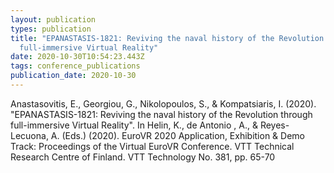 ```yaml
---
layout: publication
types: publication
title: "EPANASTASIS-1821: Reviving the naval history of the Revolution through
  full-immersive Virtual Reality"
date: 2020-10-30T10:54:23.443Z
tags: conference_publications
publication_date: 2020-10-30
---
```

Anastasovitis, E., Georgiou, G., Nikolopoulos, S., & Kompatsiaris, I. (2020). "EPANASTASIS-1821: Reviving the naval history of the Revolution through full-immersive Virtual Reality". In Helin, K., de Antonio , A., & Reyes-Lecuona, A. (Eds.) (2020). EuroVR 2020 Application, Exhibition & Demo Track: Proceedings of the Virtual EuroVR Conference. VTT Technical Research Centre of Finland. VTT Technology No. 381, pp. 65-70